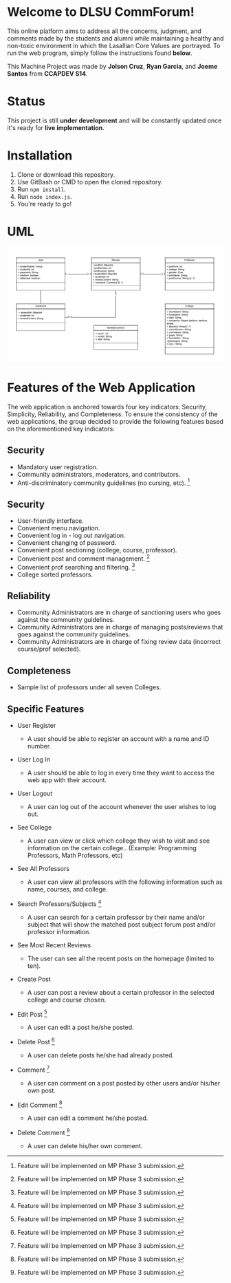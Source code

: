 # Welcome to DLSU CommForum!

This online platform aims to address all the concerns, judgment, and comments made by the students and alumni while maintaining a healthy and non-toxic environment in which the Lasallian Core Values are portrayed. To run the web program, simply follow the instructions found **below**.

This Machine Project was made by **Jolson Cruz**, **Ryan Garcia**, and **Joeme Santos** from **CCAPDEV S14**. 


# Status

This project is still **under development** and will be constantly updated once it's ready for **live implementation**.


# Installation

1. Clone or download this repository.
2. Use GitBash or CMD to open the cloned repository.
3. Run `npm install`.
4. Run `node index.js`.
5. You're ready to go!


# UML

![Revised UML](screens/UML_Revised.png)


# Features of the Web Application

The web application is anchored towards four key indicators: Security, Simplicity, Reliability, and Completeness. To ensure the consistency of the web applications, the group decided to provide the following features based on the aforementioned key indicators:

## Security 

- Mandatory user registration.
- Community administrators, moderators, and contributors.
- Anti-discriminatory community guidelines (no cursing, etc). [^1]

## Security 

-   User-friendly interface.
-   Convenient menu navigation.
-   Convenient log in - log out navigation.
-   Convenient changing of password.
-   Convenient post sectioning (college, course, professor).
-   Convenient post and comment management. [^1]
-   Convenient prof searching and filtering. [^1]
-   College sorted professors.

## Reliability

- Community Administrators are in charge of sanctioning users who goes against the community guidelines.
-   Community Administrators are in charge of managing posts/reviews that goes against the community guidelines.
- Community Administrators are in charge of fixing review data (incorrect course/prof selected).

## Completeness

- Sample list of professors under all seven Colleges.

## Specific Features

- User Register
  - A user should be able to register an account with a name and ID number. 

- User Log In
  - A user should be able to log in every time they want to access the web app with their account.

- User Logout
  - A user can log out of the account whenever the user wishes to log out.

- See College
  - A user can view or click which college they wish to visit and see information on the certain college.. (Example: Programming Professors, Math Professors, etc)

- See All Professors
  - A user can view all professors with the following information such as name, courses, and college.

- Search Professors/Subjects [^1]
  - A user can search for a certain professor by their name and/or subject that will show the matched post subject forum post and/or professor information. 

- See Most Recent Reviews
  - The user can see all the recent posts on the homepage (limited to ten).

- Create Post
  - A user can post a review about a certain professor in the selected college and course chosen.

- Edit Post [^1]
  - A user can edit a post he/she posted.

- Delete Post [^1]
  - A user can delete posts he/she had already posted.

- Comment [^1]
  - A user can comment on a post posted by other users and/or his/her own post.

- Edit Comment [^1]
  - A user can edit a comment he/she posted.

- Delete Comment [^1]
  - A user can delete his/her own comment.



[^1]: Feature will be implemented on MP Phase 3 submission.